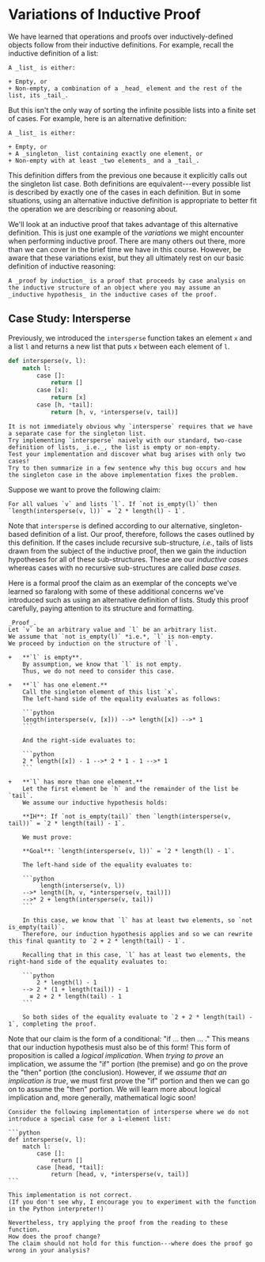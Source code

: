 # Variations of Inductive Proof

We have learned that operations and proofs over inductively-defined objects follow from their inductive definitions.
For example, recall the inductive definition of a list:

~~~admonish info title="Definition (List)"
A _list_ is either:

+ Empty, or
+ Non-empty, a combination of a _head_ element and the rest of the list, its _tail_.
~~~

But this isn't the only way of sorting the infinite possible lists into a finite set of cases.
For example, here is an alternative definition:

~~~admonish info title="Definition (List, Alternative)"
A _list_ is either:

+ Empty, or
+ A _singleton_ list containing exactly one element, or
+ Non-empty with at least _two elements_ and a _tail_.
~~~

This definition differs from the previous one because it explicitly calls out the singleton list case.
Both definitions are equivalent---every possible list is described by exactly one of the cases in each definition.
But in some situations, using an alternative inductive definition is appropriate to better fit the operation we are describing or reasoning about.

We'll look at an inductive proof that takes advantage of this alternative definition.
This is just one example of the _variations_ we might encounter when performing inductive proof.
There are many others out there, more than we can cover in the brief time we have in this course.
However, be aware that these variations exist, but they all ultimately rest on our basic definition of inductive reasoning:

~~~admonish info title="Definition (Induction)"
A _proof by induction_ is a proof that proceeds by case analysis on the inductive structure of an object where you may assume an _inductive hypothesis_ in the inductive cases of the proof.
~~~

## Case Study: Intersperse

Previously, we introduced the `intersperse` function takes an element `x` and a list `l` and returns a new list that puts `x` between each element of `l`.

~~~python
def intersperse(v, l):
    match l:
        case []:
            return []
        case [x]:
            return [x]
        case [h, *tail]:
            return [h, v, *intersperse(v, tail)]
~~~

~~~admonish question title="Exercise (Why Three?)"
It is not immediately obvious why `intersperse` requires that we have a separate case for the singleton list.
Try implementing `intersperse` naively with our standard, two-case definition of lists, _i.e._, the list is empty or non-empty.
Test your implementation and discover what bug arises with only two cases!
Try to then summarize in a few sentence why this bug occurs and how the singleton case in the above implementation fixes the problem.
~~~

Suppose we want to prove the following claim:

~~~admonish question title="Claim (Length of Intersperse)"
For all values `v` and lists `l`. If `not is_empty(l)` then `length(intersperse(v, l))` = `2 * length(l) - 1`.
~~~

Note that `intersperse` is defined according to our alternative, singleton-based definition of a list.
Our proof, therefore, follows the cases outlined by this definition.
If the cases include recursive sub-structure, *i.e.*, tails of lists drawn from the subject of the inductive proof, then we gain the induction hypotheses for all of these sub-structures.
These are our _inductive cases_ whereas cases with no recursive sub-structures are called _base cases_.

Here is a formal proof the claim as an exemplar of the concepts we've learned so faralong with some of these additional concerns we've introduced such as using an alternative definition of lists.
Study this proof carefully, paying attention to its structure and formatting.

~~~admonish check title="Proof"
_Proof_.
Let `v` be an arbitrary value and `l` be an arbitrary list.
We assume that `not is_empty(l)` *i.e.*, `l` is non-empty.
We proceed by induction on the structure of `l`.

+   **`l` is empty**.
    By assumption, we know that `l` is not empty.
    Thus, we do not need to consider this case.

+   **`l` has one element.**
    Call the singleton element of this list `x`.
    The left-hand side of the equality evaluates as follows:

    ```python
    length(intersperse(v, [x])) -->* length([x]) -->* 1
    ```

    And the right-side evaluates to:

    ```python
    2 * length([x]) - 1 -->* 2 * 1 - 1 -->* 1
    ```

+   **`l` has more than one element.**
    Let the first element be `h` and the remainder of the list be `tail`.
    We assume our inductive hypothesis holds:

    **IH**: If `not is_empty(tail)` then `length(intersperse(v, tail))` = `2 * length(tail) - 1`.

    We must prove:

    **Goal**: `length(intersperse(v, l))` = `2 * length(l) - 1`.

    The left-hand side of the equality evaluates to:

    ```python
         length(interserse(v, l))
    -->* length([h, v, *intersperse(v, tail)])
    -->* 2 + length(intersperse(v, tail))
    ```

    In this case, we know that `l` has at least two elements, so `not is_empty(tail)`.
    Therefore, our induction hypothesis applies and so we can rewrite this final quantity to `2 + 2 * length(tail) - 1`.

    Recalling that in this case, `l` has at least two elements, the right-hand side of the equality evaluates to:

    ```python
        2 * length(l) - 1
    --> 2 * (1 + length(tail)) - 1
      ≡ 2 + 2 * length(tail) - 1
    ```

    So both sides of the equality evaluate to `2 + 2 * length(tail) - 1`, completing the proof. 
~~~

Note that our claim is the form of a conditional: "if … then … ."
This means that our induction hypothesis must also be of this form!
This form of proposition is called a _logical implication_.
When _trying to prove_ an implication, we assume the "if" portion (the premise) and go on the prove the "then" portion (the conclusion).
However, if we _assume that an implication is true_, we must first prove the "if" portion and then we can go on to assume the "then" portion.
We will learn more about logical implication and, more generally, mathematical logic soon!

~~~admonish problem title="Exercise (Proof Busters, Intersperse Edition, ‡)"
Consider the following implementation of intersperse where we do not introduce a special case for a 1-element list:

```python
def intersperse(v, l):
    match l:
        case []:
            return []
        case [head, *tail]:
            return [head, v, *intersperse(v, tail)]
```

This implementation is not correct.
(If you don't see why, I encourage you to experiment with the function in the Python interpreter!)

Nevertheless, try applying the proof from the reading to these function.
How does the proof change?
The claim should not hold for this function---where does the proof go wrong in your analysis?
~~~